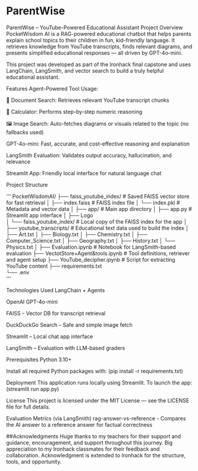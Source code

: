 # ParentWise

ParentWise – YouTube-Powered Educational Assistant
Project Overview
PocketWisdom AI is a RAG-powered educational chatbot that helps parents explain school topics to their children in fun, kid-friendly language. It retrieves knowledge from YouTube transcripts, finds relevant diagrams, and presents simplified educational responses — all driven by GPT-4o-mini.

This project was developed as part of the Ironhack final capstone and uses LangChain, LangSmith, and vector search to build a truly helpful educational assistant.

Features
Agent-Powered Tool Usage:

🧾 Document Search: Retrieves relevant YouTube transcript chunks

🔢 Calculator: Performs step-by-step numeric reasoning

🖼️ Image Search: Auto-fetches diagrams or visuals related to the topic (no fallbacks used)

GPT-4o-mini: Fast, accurate, and cost-effective reasoning and explanation

LangSmith Evaluation: Validates output accuracy, hallucination, and relevance

Streamlit App: Friendly local interface for natural language chat

Project Structure

'''
PocketWisdomAI/
├── faiss_youtube_index/             # Saved FAISS vector store for fast retrieval
│   ├── index.faiss                  # FAISS index file
│   └── index.pkl                    # Metadata and vector data
│
├── app/                             # Main app directory
│   ├── app.py                       # Streamlit app interface
│   ├── Logo                         
│   └── faiss_youtube_index/         # Local copy of the FAISS index for the app
│
├── youtube_transcripts/             # Educational text data used to build the index
│   ├── Art.txt
│   ├── Biology.txt
│   ├── Chemistry.txt
│   ├── Computer_Science.txt
│   ├── Geography.txt
│   ├── History.txt
│   └── Physics.txt
│
├── Evaluation.ipynb                # Notebook for LangSmith-based evaluation
├── VectotStore+Agent&tools.ipynb   # Tool definitions, retriever and agent setup
├── YouTube_decipher.ipynb          # Script for extracting YouTube content
├── requirements.txt                
└── .env  
''' 

Technologies Used
LangChain + Agents

OpenAI GPT-4o-mini

FAISS – Vector DB for transcript retrieval

DuckDuckGo Search – Safe and simple image fetch

Streamlit – Local chat app interface

LangSmith – Evaluation with LLM-based graders

Prerequisites
Python 3.10+

Install all required Python packages with: (pip install -r requirements.txt)

Deployment
This application runs locally using Streamlit. To launch the app: (streamlit run app.py)

License
This project is licensed under the MIT License — see the LICENSE file for full details.

Evaluation Metrics (via LangSmith)
rag-answer-vs-reference - Compares the AI answer to a reference answer for factual correctness 

##Acknowledgments 
Huge thanks to my teachers for their support and guidance, encouragement, and support throughout this journey.
Big appreciation to my Ironhack classmates for their feedback and collaboration. 
Acknowledgment is extended to Ironhack for the structure, tools, and opportunity.
